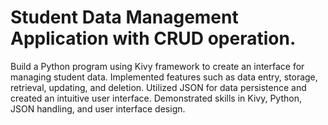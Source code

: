 # Student Data Management Application with CRUD operation.

Build a Python program using Kivy framework to create an interface for managing student data.
Implemented features such as data entry, storage, retrieval, updating, and deletion. 
Utilized JSON for data persistence and created an intuitive user interface. 
Demonstrated skills in Kivy, Python, JSON handling, and user interface design.
